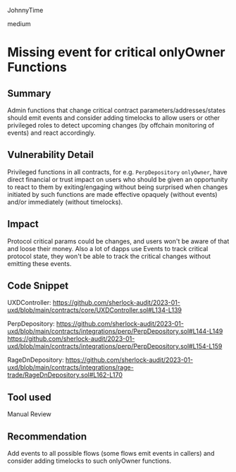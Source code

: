 JohnnyTime

medium

# Missing event for critical onlyOwner Functions

## Summary
Admin functions that change critical contract parameters/addresses/states should emit events and consider adding timelocks to allow users or other privileged roles to detect upcoming changes (by offchain monitoring of events) and react accordingly.

## Vulnerability Detail
Privileged functions in all contracts, for e.g. `PerpDepository` `onlyOwner`, have direct financial or trust impact on users who should be given an opportunity to react to them by exiting/engaging without being surprised when changes initiated by such functions are made effective opaquely (without events) and/or immediately (without timelocks).

## Impact
Protocol critical params could be changes, and users won't be aware of that and loose their money.
Also a lot of dapps use Events to track critical protocol state, they won't be able to track the critical changes without emitting these events.

## Code Snippet
UXDController:
https://github.com/sherlock-audit/2023-01-uxd/blob/main/contracts/core/UXDController.sol#L134-L139

PerpDepository:
https://github.com/sherlock-audit/2023-01-uxd/blob/main/contracts/integrations/perp/PerpDepository.sol#L144-L149
https://github.com/sherlock-audit/2023-01-uxd/blob/main/contracts/integrations/perp/PerpDepository.sol#L154-L159

RageDnDepository:
https://github.com/sherlock-audit/2023-01-uxd/blob/main/contracts/integrations/rage-trade/RageDnDepository.sol#L162-L170


## Tool used
Manual Review

## Recommendation
Add events to all possible flows (some flows emit events in callers) and consider adding timelocks to such onlyOwner functions.